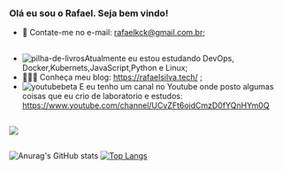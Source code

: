 ### Olá eu sou o Rafael. Seja bem vindo!

- 📩 Contate-me no e-mail: rafaelkck@gmail.com.br; 

 ##

- ![pilha-de-livros](https://user-images.githubusercontent.com/31806377/225178234-b6a211fc-5b4e-4b3c-a3a9-77bb24285347.png)Atualmente eu estou estudando DevOps, Docker,Kubernets,JavaScript,Python e Linux;
- 👨🏾‍💻 Conheça meu blog: https://rafaelsilva.tech/ ;
- ![youtubebeta](https://user-images.githubusercontent.com/31806377/225177992-75feb013-51f4-48a0-b66a-f47a6bcf3d7c.png) E eu tenho um canal no Youtube onde posto algumas coisas que eu crio de laboratorio e estudos: https://www.youtube.com/channel/UCvZFt6ojdCmzD0fYQnHYm0Q
## 

<a href="https://www.linkedin.com/in/rafael-silva-719920121" target="_blank"><img src="https://img.shields.io/badge/-LinkedIn-%230077B5?style=for-the-badge&logo=linkedin&logoColor=white" target="_blank"></a> 
  ##
![Anurag's GitHub stats](https://github-readme-stats.vercel.app/api?username=KckSilva&show_icons=true&theme=dracula)  [![Top Langs](https://github-readme-stats.vercel.app/api/top-langs/?username=KckSilva&layout=compact)](https://github.com/anuraghazra/github-readme-stats)

  
  
  
  
  
  



